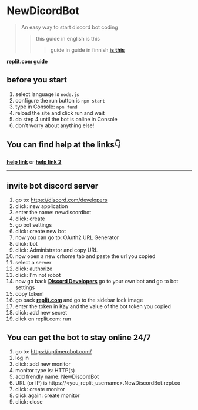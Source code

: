# NewDicordBot
> An easy way to start discord bot coding
> > this guide in english is this
> > > guide in guide in finnish **[is this](https://keksigamer.webnode.fi/apua-discord-botin-tekemiseen/)**

**replit.com guide**

## before you start
1. select language is `node.js`
2. configure the run button is `npm start`
3. type in Console: `npm fund`
4. reload the site and click run and wait
5. do step 4 until the bot is online in Console
6. don't worry about anything else!

## You can find help at the links👇
**[help link](https://discord.gg/ufdKrz7BUK)** or  **[help link 2](https://keksigamer.webnode.fi/apua-discord-botin-tekemiseen/)**

-------------------------------------------

## invite bot discord server
1. go to: https://discord.com/developers
2. click: new application
3. enter the name: newdiscordbot
4. click: create
5. go bot settings
6. click: create new bot
7. now you can go to: OAuth2 URL Generator
8. click: bot
9. click: Administrator and copy URL
10. now open a new crhome tab and paste the url you copied
11. select a server
12. click: authorize
13. click: I'm not robot
14. now go back **[Discord Developers](https://discord.com/developers)** go to your own bot and go to bot settings
15. copy token!
16. go back **[replit.com](https://replit.com)** and go to the sidebar lock image
17. enter the token in Kay and the value of the bot token you copied
18. click: add new secret
19. click on replit.com: run


## You can get the bot to stay online 24/7
1. go to: https://uptimerobot.com/
2. log in
3. click: add new monitor
4. monitor type is: HTTP(s)
5. add frendly name: NewDiscordBot
6. URL (or IP) is https://<you_replit_username>.NewDiscordBot.repl.co
7. click: create monitor
8. click again: create monitor
9. click: close
